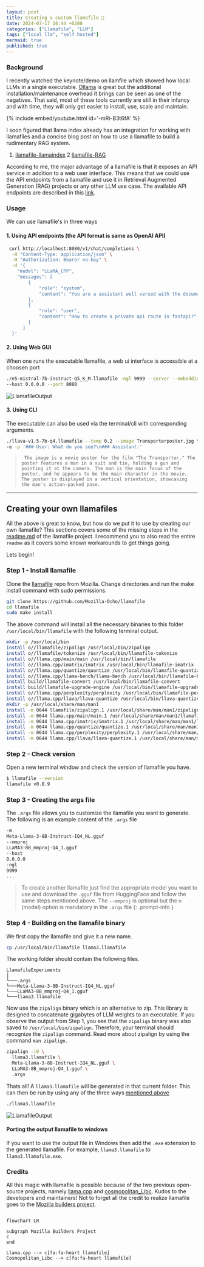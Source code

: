 ```yaml
---
layout: post
title: Creating a custom llamafile 🦙
date: 2024-07-17 16:44 +0200
categories: ["Llamafile", "LLM"]
tags: ["local llm", "self hosted"]
mermaid: true
published: true
---
```


### Background
I recently watched the keynote/demo on llamfile which showed how local LLMs in a single executable. [Ollama](https://ollama.com/) is great but the additional installation/maintenance overhead it brings can be seen as one of the negatives. That said, most of these tools currently are still in their infancy and with time, they will only get easier to install, use, scale and maintain. 

{% include embed/youtube.html id='-mRi-B3t6fA' %}



I soon figured that llama index already has an integration for working with llamafiles and a concise blog post on how to use a llamafile to build a rudimentary RAG system. 

1. <a href="https://docs.llamaindex.ai/en/stable/examples/llm/llamafile/">llamafile-llamaindex</a>
2 <a href="https://www.llamaindex.ai/blog/using-llamaindex-and-llamafile-to-build-a-local-private-research-assistant">llamafile-RAG</a>

According to me, the major advantage of a llamafile is that it exposes an API service in addition to a web user interface. This means that we could use the API endpoints from a llamafile and use it in Retrieval Augmented Generation (RAG) projects or any other LLM use case. The available API endpoints are described in this [link](https://github.com/Mozilla-Ocho/llamafile/blob/main/llama.cpp/server/README.md#api-endpoints).




### Usage
We can use llamafile's in three ways

#### 1. Using API endpoints (the API format is same as OpenAI API)
  ```bash
   curl http://localhost:8080/v1/chat/completions \
    -H "Content-Type: application/json" \
    -H "Authorization: Bearer no-key" \
    -d '{
      "model": "LLaMA_CPP",
      "messages": [
          {
              "role": "system",
              "content": "You are a assistant well versed with the documentation of fastapi python module. Guide the user to a acceptable solution. DO NOT small talk or provide extra information. Be objective precise and provide references to you responses."
          },
          {
              "role": "user",
              "content": "How to create a private api route in fastapi?"
          }
        ]
    }'
   ```
#### 2. Using Web GUI 
   When one runs the executable llamafile, a web ui interface is accessible at a choosen port
   ```bash
   ./e5-mistral-7b-instruct-Q5_K_M.llamafile -ngl 9999 --server --embedding \
   --host 0.0.0.0 --port 8080 
   ```
   ![LlamafileOutput](/assets/images/llamafilegui.png)

#### 3. Using CLI
   The executable can also be used via the terminal/cli with corresponding arguments. 
   ```bash
   ./llava-v1.5-7b-q4.llamafile --temp 0.2 --image Transporterposter.jpg \ 
   -e -p '### User: What do you see?\n### Assistant:'
   ```
   >  ``` The image is a movie poster for the film "The Transporter." The poster features a man in a suit and tie, holding a gun and pointing it at the camera. The man is the main focus of the poster, and he appears to be the main character in the movie. The poster is displayed in a vertical orientation, showcasing the man's action-packed pose.```
  

------------------------------------------------
## Creating your own llamafiles
All the above is great to know, but how do we put it to use by creating our own llamafile? This sections covers some of the missing steps in the [readme.md](https://github.com/Mozilla-Ocho/llamafile/blob/main/README.md) of the llamafile project. I recommend you to also read the entire `readme` as it covers some known workarounds to get things going.

Lets begin! 

### Step 1 - Install llamafile
Clone the [llamafile](https://github.com/Mozilla-Ocho/llamafile) repo from Mozilla. Change directories and run the make install command with sudo permissions. 

```bash
git clone https://github.com/Mozilla-Ocho/llamafile
cd llamafile
sudo make install
```


The above command will install all the necessary binaries to this folder `/usr/local/bin/llamafile` with the following terminal output.
```bash
mkdir -p /usr/local/bin
install o//llamafile/zipalign /usr/local/bin/zipalign
install o//llamafile/tokenize /usr/local/bin/llamafile-tokenize
install o//llama.cpp/main/main /usr/local/bin/llamafile
install o//llama.cpp/imatrix/imatrix /usr/local/bin/llamafile-imatrix
install o//llama.cpp/quantize/quantize /usr/local/bin/llamafile-quantize
install o//llama.cpp/llama-bench/llama-bench /usr/local/bin/llamafile-bench
install build/llamafile-convert /usr/local/bin/llamafile-convert
install build/llamafile-upgrade-engine /usr/local/bin/llamafile-upgrade-engine
install o//llama.cpp/perplexity/perplexity /usr/local/bin/llamafile-perplexity
install o//llama.cpp/llava/llava-quantize /usr/local/bin/llava-quantize
mkdir -p /usr/local/share/man/man1
install -m 0644 llamafile/zipalign.1 /usr/local/share/man/man1/zipalign.1
install -m 0644 llama.cpp/main/main.1 /usr/local/share/man/man1/llamafile.1
install -m 0644 llama.cpp/imatrix/imatrix.1 /usr/local/share/man/man1/llamafile-imatrix.1
install -m 0644 llama.cpp/quantize/quantize.1 /usr/local/share/man/man1/llamafile-quantize.1
install -m 0644 llama.cpp/perplexity/perplexity.1 /usr/local/share/man/man1/llamafile-perplexity.1
install -m 0644 llama.cpp/llava/llava-quantize.1 /usr/local/share/man/man1/llava-quantize.1
```

### Step 2 - Check version
Open a new terminal window and check the version of llamafile you have.
```bash
$ llamafile --version  
llamafile v0.8.9
```


### Step 3 - Creating the args file
The `.args` file allows you to customize the llamafile you want to generate. The following is an example content of the `.args` file 

```bash
-m
Meta-Llama-3-8B-Instruct-IQ4_NL.gguf
--mmproj
LLaMA3-8B_mmproj-Q4_1.gguf
--host
0.0.0.0
-ngl
9999
...
```
> To create another llamafile just find the appropriate model you want to use and download the `.gguf` file from HuggingFace and follow the same steps mentioned above. The `--mmproj` is optional but the `m` (model) option is mandatory in the `.args` file
{: .prompt-info }


### Step 4 - Building on the llamafile binary
We first copy the llamafile and give it a new name. 
```bash
cp /usr/local/bin/llamafile llama3.llamafile 
```

The working folder should contain the following files.
```
LlamafileExperiments  
│
└───.args
└───Meta-Llama-3-8B-Instruct-IQ4_NL.gguf
└───LLaMA3-8B_mmproj-Q4_1.gguf
└───llama3.llamafile 
```

Now use the `zipalign` binary which is an alternative to zip. This library is designed to concatenate gigabytes of LLM weights to an executable. If you observe the output from Step 1, you see that the `zipalign` binary was also saved to `/usr/local/bin/zipalign`. Therefore, your terminal should recognize the `zipalign` command. Read more about zipalign by using the command `man zipalign`.

```bash
zipalign -j0 \
  llama3.llamafile \
  Meta-Llama-3-8B-Instruct-IQ4_NL.gguf \
  LLaMA3-8B_mmproj-Q4_1.gguf \
  .args
```

Thats all! A `llama3.llamafile` will be generated in that current folder. This can then be run by using any of the three ways [mentioned above](#usage)

```bash
./llama3.llamafile
```

![LlamafileOutput](/assets/images/llamafilegui.png)



#### Porting the output llamafile to windows 
If you want to use the output file in Windows then add the `.exe` extension to the generated llamafile. For example, `llama3.llamafile` to `llama3.llamafile.exe`. 

### Credits

All this magic with llamafile is possible because of the two previous open-source projects, namely [llama.cpp](https://github.com/ggerganov/llama.cpp) and [cosmopolitan_Libc](https://github.com/jart/cosmopolitan). Kudos to the developers and maintainers! Not to forget all the credit to realize llamafile goes to the [Mozilla builders project](https://future.mozilla.org/).

```mermaid

flowchart LR

subgraph Mozilla Builders Project
c
end

Llama.cpp --> c[fa:fa-heart llamafile]
Cosmopolitan_Libc --> c[fa:fa-heart llamafile]

```